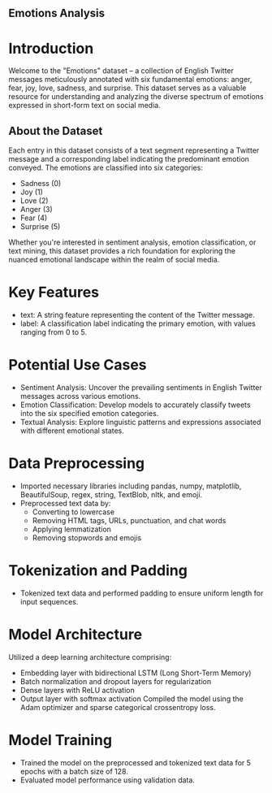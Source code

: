 ## Emotions Analysis

# Introduction

Welcome to the "Emotions" dataset – a collection of English Twitter messages meticulously annotated with six fundamental emotions: anger, fear, joy, love, sadness, and surprise. This dataset serves as a valuable resource for understanding and analyzing the diverse spectrum of emotions expressed in short-form text on social media.

## About the Dataset

Each entry in this dataset consists of a text segment representing a Twitter message and a corresponding label indicating the predominant emotion conveyed.
The emotions are classified into six categories:

+ Sadness (0)
+ Joy (1)
+ Love (2)
+ Anger (3)
+ Fear (4)
+ Surprise (5)

Whether you're interested in sentiment analysis, emotion classification, or text mining, this dataset provides a rich foundation for exploring the nuanced emotional landscape within the realm of social media.

# Key Features

+ text: A string feature representing the content of the Twitter message.
+ label: A classification label indicating the primary emotion, with values ranging from 0 to 5.

# Potential Use Cases

+ Sentiment Analysis: Uncover the prevailing sentiments in English Twitter messages across various emotions.
+ Emotion Classification: Develop models to accurately classify tweets into the six specified emotion categories.
+ Textual Analysis: Explore linguistic patterns and expressions associated with different emotional states.

# Data Preprocessing

+ Imported necessary libraries including pandas, numpy, matplotlib, BeautifulSoup, regex, string, TextBlob, nltk, and emoji.
+ Preprocessed text data by:
  * Converting to lowercase
  * Removing HTML tags, URLs, punctuation, and chat words
  * Applying lemmatization
  * Removing stopwords and emojis

# Tokenization and Padding

+ Tokenized text data and performed padding to ensure uniform length for input sequences.

# Model Architecture
Utilized a deep learning architecture comprising:

+ Embedding layer with bidirectional LSTM (Long Short-Term Memory)
+ Batch normalization and dropout layers for regularization
+ Dense layers with ReLU activation
+ Output layer with softmax activation
Compiled the model using the Adam optimizer and sparse categorical crossentropy loss.

# Model Training

+ Trained the model on the preprocessed and tokenized text data for 5 epochs with a batch size of 128.
+ Evaluated model performance using validation data.



